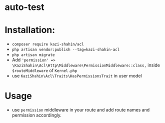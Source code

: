 # auto-test

# Installation:

- `composer require kazi-shahin/acl`
- `php artisan vendor:publish --tag=kazi-shahin-acl`
- `php artisan migrate`
- Add `'permission' => \KaziShahin\Acl\Http\Middleware\PermissionMiddleware::class,` inside `$routeMiddleware` of `Kernel.php`
- use `KaziShahin\Acl\Traits\HasPermissionsTrait` in user model

# Usage

- use `permission` middleware in your route and add route names and permission accordingly. 
